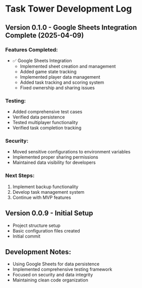 # Task Tower Development Log

## Version 0.1.0 - Google Sheets Integration Complete (2025-04-09)

### Features Completed:
- ✅ Google Sheets Integration
  - Implemented sheet creation and management
  - Added game state tracking
  - Implemented player data management
  - Added task tracking and scoring system
  - Fixed ownership and sharing issues

### Testing:
- Added comprehensive test cases
- Verified data persistence
- Tested multiplayer functionality
- Verified task completion tracking

### Security:
- Moved sensitive configurations to environment variables
- Implemented proper sharing permissions
- Maintained data visibility for developers

### Next Steps:
1. Implement backup functionality
2. Develop task management system
3. Continue with MVP features

## Version 0.0.9 - Initial Setup
- Project structure setup
- Basic configuration files created
- Initial commit

## Development Notes:
- Using Google Sheets for data persistence
- Implemented comprehensive testing framework
- Focused on security and data integrity
- Maintaining clean code organization
